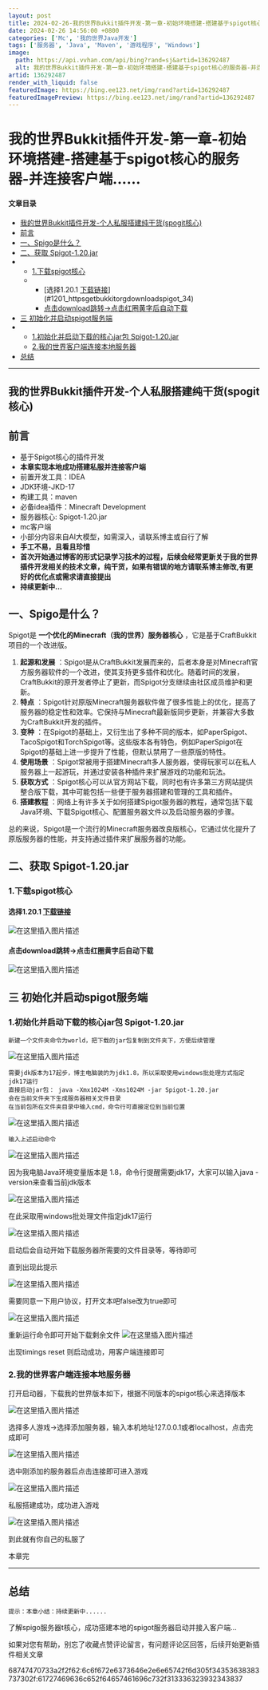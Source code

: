 ```yaml
---
layout: post
title: 2024-02-26-我的世界Bukkit插件开发-第一章-初始环境搭建-搭建基于spigot核心的服务器-并连接客户端......
date: 2024-02-26 14:56:00 +0800
categories: ['Mc', '我的世界Java开发']
tags: ['服务器', 'Java', 'Maven', '游戏程序', 'Windows']
image:
  path: https://api.vvhan.com/api/bing?rand=sj&artid=136292487
  alt: 我的世界Bukkit插件开发-第一章-初始环境搭建-搭建基于spigot核心的服务器-并连接客户端......
artid: 136292487
render_with_liquid: false
featuredImage: https://bing.ee123.net/img/rand?artid=136292487
featuredImagePreview: https://bing.ee123.net/img/rand?artid=136292487
---
```


# 我的世界Bukkit插件开发-第一章-初始环境搭建-搭建基于spigot核心的服务器-并连接客户端......

#### 文章目录

* [我的世界Bukkit插件开发-个人私服搭建纯干货(spogit核心)](#Bukkitspogit_3)
* [前言](#_4)
* [一、Spigo是什么？](#Spigo_19)
* [二、获取 Spigot-1.20.jar](#_Spigot120jar_32)
* + [1.下载spigot核心](#1spigot_33)
  + - [选择1.20.1 [下载链接](https://getbukkit.org/download/spigot)](#1201_httpsgetbukkitorgdownloadspigot_34)
    - [点击download跳转->点击红圈黄字后自动下载](#download_37)
* [三 初始化并启动spigot服务端](#_spigot_39)
* + [1.初始化并启动下载的核心jar包 Spigot-1.20.jar](#1jar_Spigot120jar_40)
  + [2.我的世界客户端连接本地服务器](#2_63)
* [总结](#_78)

---

## 我的世界Bukkit插件开发-个人私服搭建纯干货(spogit核心)

## 前言

* 基于Spigot核心的插件开发
* **本章实现本地成功搭建私服并连接客户端**
* 前置开发工具：IDEA
* JDK环境-JKD-17
* 构建工具：maven
* 必备idea插件：Minecraft Development
* 服务器核心: Spigot-1.20.jar
* mc客户端
* 小部分内容来自AI大模型，如需深入，请联系博主或自行了解
* **手工不易，且看且珍惜**
* **首次开始通过博客的形式记录学习技术的过程，后续会经常更新关于我的世界插件开发相关的技术文章，纯干货，如果有错误的地方请联系博主修改,有更好的优化点或需求请直接提出**
* **持续更新中…**

## 一、Spigo是什么？

Spigot是
**一个优化的Minecraft（我的世界）服务器核心**
，它是基于CraftBukkit项目的一个改进版。

1. **起源和发展**
   ：Spigot是从CraftBukkit发展而来的，后者本身是对Minecraft官方服务器软件的一个改进，使其支持更多插件和优化。随着时间的发展，CraftBukkit的原开发者停止了更新，而Spigot分支继续由社区成员维护和更新。
2. **特点**
   ：Spigot针对原版Minecraft服务器软件做了很多性能上的优化，提高了服务器的稳定性和效率。它保持与Minecraft最新版同步更新，并兼容大多数为CraftBukkit开发的插件。
3. **变种**
   ：在Spigot的基础上，又衍生出了多种不同的版本，如PaperSpigot、TacoSpigot和TorchSpigot等。这些版本各有特色，例如PaperSpigot在Spigot的基础上进一步提升了性能，但默认禁用了一些原版的特性。
4. **使用场景**
   ：Spigot常被用于搭建Minecraft多人服务器，使得玩家可以在私人服务器上一起游玩，并通过安装各种插件来扩展游戏的功能和玩法。
5. **获取方式**
   ：Spigot核心可以从官方网站下载，同时也有许多第三方网站提供整合版下载，其中可能包括一些便于服务器搭建和管理的工具和插件。
6. **搭建教程**
   ：网络上有许多关于如何搭建Spigot服务器的教程，通常包括下载Java环境、下载Spigot核心、配置服务器文件以及启动服务器的步骤。

总的来说，Spigot是一个流行的Minecraft服务器改良版核心，它通过优化提升了原版服务器的性能，并支持通过插件来扩展服务器的功能。

## 二、获取 Spigot-1.20.jar

### 1.下载spigot核心

#### 选择1.20.1 [下载链接](https://getbukkit.org/download/spigot)

![在这里插入图片描述](https://i-blog.csdnimg.cn/blog_migrate/2accce7ae3e8ce9bfca7c38b947a5647.png)

#### 点击download跳转->点击红圈黄字后自动下载

![在这里插入图片描述](https://i-blog.csdnimg.cn/blog_migrate/7e9551277e108d96ed5943c6d4af0e74.png)

## 三 初始化并启动spigot服务端

### 1.初始化并启动下载的核心jar包 Spigot-1.20.jar

```
新建一个文件夹命令为world，把下载的jar包复制到文件夹下，方便后续管理

```

![在这里插入图片描述](https://i-blog.csdnimg.cn/blog_migrate/b4adf39b7a01c5f33b5e663e7f189199.png)

```
需要jdk版本为17起步，博主电脑装的为jdk1.8，所以采取使用windows批处理方式指定jdk17运行
直接启动jar包： java -Xmx1024M -Xms1024M -jar Spigot-1.20.jar
会在当前文件夹下生成服务器相关文件目录
在当前包所在文件夹目录中输入cmd，命令行可直接定位到当前位置

```

![在这里插入图片描述](https://i-blog.csdnimg.cn/blog_migrate/5c4794596b5fad8845d3fd993df2d156.png)

```
输入上述启动命令

```

![在这里插入图片描述](https://i-blog.csdnimg.cn/blog_migrate/9ee304a5ec2665a92608ab85b1e4d76b.png)
  
因为我电脑Java环境变量版本是 1.8，命令行提醒需要jdk17，大家可以输入java -version来查看当前jdk版本
  
![在这里插入图片描述](https://i-blog.csdnimg.cn/blog_migrate/305d5e400c83169945a876c73d723fdd.png)
  
在此采取用windows批处理文件指定jdk17运行
  
![在这里插入图片描述](https://i-blog.csdnimg.cn/blog_migrate/84a2fde1c7028aa68d60e31bb5603b65.png)
  
启动后会自动开始下载服务器所需要的文件目录等，等待即可
  
直到出现此提示
  
![在这里插入图片描述](https://i-blog.csdnimg.cn/blog_migrate/b4aab51bd5ef69857839d3397463a925.png)
  
需要同意一下用户协议，打开文本吧false改为true即可
  
![在这里插入图片描述](https://i-blog.csdnimg.cn/blog_migrate/bd1dab3283cf67c83b9815df49d450fd.png)
  
重新运行命令即可开始下载剩余文件
![在这里插入图片描述](https://i-blog.csdnimg.cn/blog_migrate/bcae4977155022803984047837355b0f.png)
  
出现timings reset 则启动成功，用客户端连接即可

### 2.我的世界客户端连接本地服务器

打开启动器，下载我的世界版本如下，根据不同版本的spigot核心来选择版本
  
![在这里插入图片描述](https://i-blog.csdnimg.cn/blog_migrate/9957e64058aee7ed92b4d5580a518207.png)
  
选择多人游戏->选择添加服务器，输入本机地址127.0.0.1或者localhost，点击完成即可
  
![在这里插入图片描述](https://i-blog.csdnimg.cn/blog_migrate/213f9b6c9ba9a3711920671046eb57ad.png)
  
选中刚添加的服务器后点击连接即可进入游戏
  
![在这里插入图片描述](https://i-blog.csdnimg.cn/blog_migrate/5f63e3f42972d803c24c50c849c0c2b4.png)
  
私服搭建成功，成功进入游戏
  
![在这里插入图片描述](https://i-blog.csdnimg.cn/blog_migrate/05e30270d3966fb240349796bde96214.png)
  
到此就有你自己的私服了
  
本章完

---

## 总结

`提示：本章小结：持续更新中......`
  
了解spigo服务器t核心，成功搭建本地的spigot服务器启动并接入客户端…
  
如果对您有帮助，别忘了收藏点赞评论留言，有问题评论区回答，后续开始更新插件相关文章

68747470733a2f2f62:6c6f672e6373646e2e6e65742f6d305f34353638383737302f:61727469636c652f64657461696c732f313336323932343837